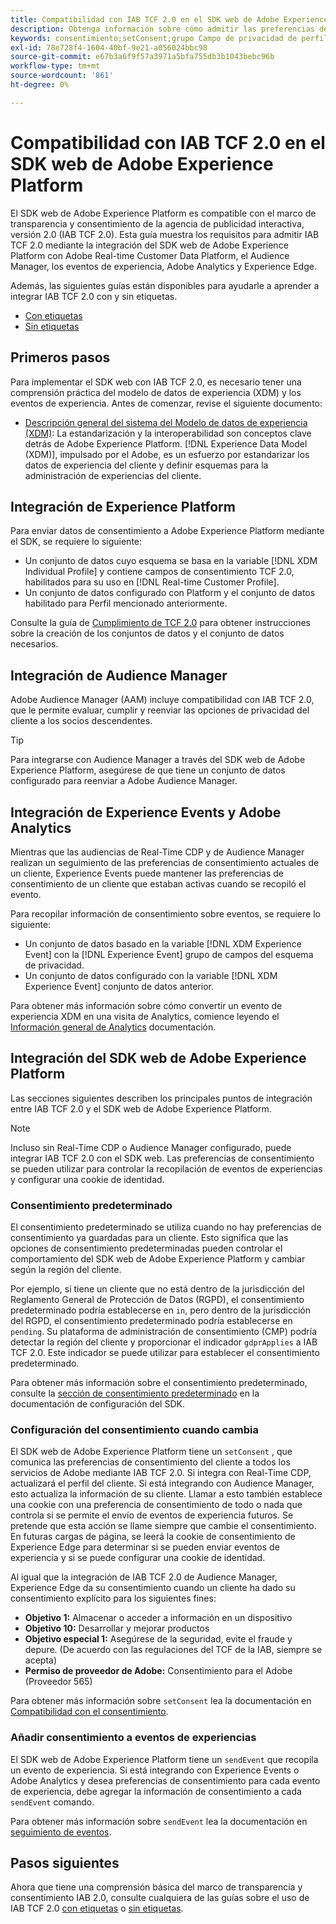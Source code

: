 ```yaml
---
title: Compatibilidad con IAB TCF 2.0 en el SDK web de Adobe Experience Platform
description: Obtenga información sobre cómo admitir las preferencias de consentimiento TCF 2.0 de IAB mediante el SDK web de Adobe Experience Platform
keywords: consentimiento;setConsent;grupo Campo de privacidad de perfil;grupo Campo de privacidad de evento de experiencia;grupo Campo de privacidad;IAB TCF 2.0;Real-Time CDP;
exl-id: 78e728f4-1604-40bf-9e21-a056024bbc98
source-git-commit: e67b3a6f9f57a3971a5bfa755db3b1043bebc96b
workflow-type: tm+mt
source-wordcount: '861'
ht-degree: 0%

---
```


# Compatibilidad con IAB TCF 2.0 en el SDK web de Adobe Experience Platform

El SDK web de Adobe Experience Platform es compatible con el marco de transparencia y consentimiento de la agencia de publicidad interactiva, versión 2.0 (IAB TCF 2.0). Esta guía muestra los requisitos para admitir IAB TCF 2.0 mediante la integración del SDK web de Adobe Experience Platform con Adobe Real-time Customer Data Platform, el Audience Manager, los eventos de experiencia, Adobe Analytics y Experience Edge.

Además, las siguientes guías están disponibles para ayudarle a aprender a integrar IAB TCF 2.0 con y sin etiquetas.

- [Con etiquetas](./with-launch.md)
- [Sin etiquetas](./without-launch.md)

## Primeros pasos

Para implementar el SDK web con IAB TCF 2.0, es necesario tener una comprensión práctica del modelo de datos de experiencia (XDM) y los eventos de experiencia. Antes de comenzar, revise el siguiente documento:

- [Descripción general del sistema del Modelo de datos de experiencia (XDM)](../../../xdm/home.md): La estandarización y la interoperabilidad son conceptos clave detrás de Adobe Experience Platform. [!DNL Experience Data Model (XDM)], impulsado por el Adobe, es un esfuerzo por estandarizar los datos de experiencia del cliente y definir esquemas para la administración de experiencias del cliente.

## Integración de Experience Platform

Para enviar datos de consentimiento a Adobe Experience Platform mediante el SDK, se requiere lo siguiente:

- Un conjunto de datos cuyo esquema se basa en la variable [!DNL XDM Individual Profile] y contiene campos de consentimiento TCF 2.0, habilitados para su uso en [!DNL Real-time Customer Profile].
- Un conjunto de datos configurado con Platform y el conjunto de datos habilitado para Perfil mencionado anteriormente.

Consulte la guía de [Cumplimiento de TCF 2.0](../../../landing/governance-privacy-security/consent/iab/overview.md) para obtener instrucciones sobre la creación de los conjuntos de datos y el conjunto de datos necesarios.

## Integración de Audience Manager

Adobe Audience Manager (AAM) incluye compatibilidad con IAB TCF 2.0, que le permite evaluar, cumplir y reenviar las opciones de privacidad del cliente a los socios descendentes. <!--For more information, read the documentation on [Sending Data to Audience Manager](../audience-manager/audience-manager-overview.md).-->

>[!TIP]
>
>Para integrarse con Audience Manager a través del SDK web de Adobe Experience Platform, asegúrese de que tiene un conjunto de datos configurado para reenviar a Adobe Audience Manager.

## Integración de Experience Events y Adobe Analytics

Mientras que las audiencias de Real-Time CDP y de Audience Manager realizan un seguimiento de las preferencias de consentimiento actuales de un cliente, Experience Events puede mantener las preferencias de consentimiento de un cliente que estaban activas cuando se recopiló el evento.

Para recopilar información de consentimiento sobre eventos, se requiere lo siguiente:

- Un conjunto de datos basado en la variable [!DNL XDM Experience Event] con la [!DNL Experience Event] grupo de campos del esquema de privacidad.
- Un conjunto de datos configurado con la variable [!DNL XDM Experience Event] conjunto de datos anterior.

Para obtener más información sobre cómo convertir un evento de experiencia XDM en una visita de Analytics, comience leyendo el [Información general de Analytics](../../data-collection/adobe-analytics/analytics-overview.md) documentación.

## Integración del SDK web de Adobe Experience Platform

Las secciones siguientes describen los principales puntos de integración entre IAB TCF 2.0 y el SDK web de Adobe Experience Platform.

>[!NOTE]
>
>Incluso sin Real-Time CDP o Audience Manager configurado, puede integrar IAB TCF 2.0 con el SDK web. Las preferencias de consentimiento se pueden utilizar para controlar la recopilación de eventos de experiencias y configurar una cookie de identidad.

### Consentimiento predeterminado

El consentimiento predeterminado se utiliza cuando no hay preferencias de consentimiento ya guardadas para un cliente. Esto significa que las opciones de consentimiento predeterminadas pueden controlar el comportamiento del SDK web de Adobe Experience Platform y cambiar según la región del cliente.

Por ejemplo, si tiene un cliente que no está dentro de la jurisdicción del Reglamento General de Protección de Datos (RGPD), el consentimiento predeterminado podría establecerse en `in`, pero dentro de la jurisdicción del RGPD, el consentimiento predeterminado podría establecerse en `pending`. Su plataforma de administración de consentimiento (CMP) podría detectar la región del cliente y proporcionar el indicador `gdprApplies` a IAB TCF 2.0. Este indicador se puede utilizar para establecer el consentimiento predeterminado.

Para obtener más información sobre el consentimiento predeterminado, consulte la [sección de consentimiento predeterminado](../../fundamentals/configuring-the-sdk.md#default-consent) en la documentación de configuración del SDK.

### Configuración del consentimiento cuando cambia

El SDK web de Adobe Experience Platform tiene un `setConsent` , que comunica las preferencias de consentimiento del cliente a todos los servicios de Adobe mediante IAB TCF 2.0. Si integra con Real-Time CDP, actualizará el perfil del cliente. Si está integrando con Audience Manager, esto actualiza la información de su cliente. Llamar a esto también establece una cookie con una preferencia de consentimiento de todo o nada que controla si se permite el envío de eventos de experiencia futuros. Se pretende que esta acción se llame siempre que cambie el consentimiento. En futuras cargas de página, se leerá la cookie de consentimiento de Experience Edge para determinar si se pueden enviar eventos de experiencia y si se puede configurar una cookie de identidad.

Al igual que la integración de IAB TCF 2.0 de Audience Manager, Experience Edge da su consentimiento cuando un cliente ha dado su consentimiento explícito para los siguientes fines:

- **Objetivo 1:** Almacenar o acceder a información en un dispositivo
- **Objetivo 10:** Desarrollar y mejorar productos
- **Objetivo especial 1:** Asegúrese de la seguridad, evite el fraude y depure. (De acuerdo con las regulaciones del TCF de la IAB, siempre se acepta)
- **Permiso de proveedor de Adobe:** Consentimiento para el Adobe (Proveedor 565)

Para obtener más información sobre `setConsent` lea la documentación en [Compatibilidad con el consentimiento](../../consent/supporting-consent.md).

### Añadir consentimiento a eventos de experiencias

El SDK web de Adobe Experience Platform tiene un `sendEvent` que recopila un evento de experiencia. Si está integrando con Experience Events o Adobe Analytics y desea preferencias de consentimiento para cada evento de experiencia, debe agregar la información de consentimiento a cada `sendEvent` comando.

Para obtener más información sobre `sendEvent` lea la documentación en [seguimiento de eventos](../../fundamentals/tracking-events.md).

## Pasos siguientes

Ahora que tiene una comprensión básica del marco de transparencia y consentimiento IAB 2.0, consulte cualquiera de las guías sobre el uso de IAB TCF 2.0 [con etiquetas](./with-launch.md) o [sin etiquetas](./without-launch.md).
